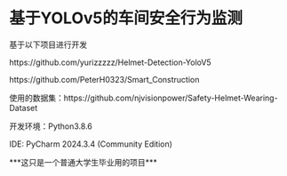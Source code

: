 # 基于YOLOv5的车间安全行为监测
<p>基于以下项目进行开发</p>
<p>https://github.com/yurizzzzz/Helmet-Detection-YoloV5</p>
<p>https://github.com/PeterH0323/Smart_Construction</p>
<p>使用的数据集：https://github.com/njvisionpower/Safety-Helmet-Wearing-Dataset</p>
<p>开发环境：Python3.8.6</p>
<p>IDE: PyCharm 2024.3.4 (Community Edition)</p>
<p>***这只是一个普通大学生毕业用的项目***</p>
